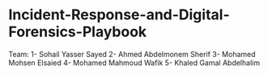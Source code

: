 # Incident-Response-and-Digital-Forensics-Playbook
Team: 1- Sohail Yasser Sayed 2- Ahmed Abdelmonem Sherif 3- Mohamed Mohsen Elsaied 4- Mohamed Mahmoud Wafik 5- Khaled Gamal Abdelhalim
